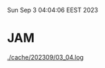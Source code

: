 Sun Sep  3 04:04:06 EEST 2023
# JAM
<a href='./cache/202309/03_04.log'>./cache/202309/03_04.log</a>
